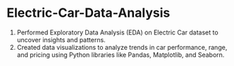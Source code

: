 # Electric-Car-Data-Analysis
1) Performed Exploratory Data Analysis (EDA) on Electric Car dataset to uncover insights and patterns.
2) Created data visualizations to analyze trends in car performance, range, and pricing using Python libraries like Pandas, Matplotlib, and Seaborn.
